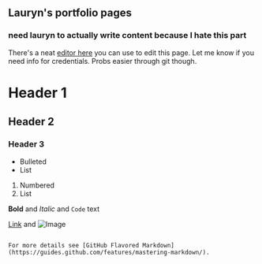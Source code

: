 ## Lauryn's portfolio pages
### need lauryn to actually write content because I hate this part

There's a neat [editor here](https://github.com/lbaile200/ldarby.github.io/edit/master/index.md) you can use to edit this page.  Let me know if you need info for credentials.  Probs easier through git though.

# Header 1
## Header 2
### Header 3

- Bulleted
- List

1. Numbered
2. List

**Bold** and _Italic_ and `Code` text

[Link](url) and ![Image](src)
```

For more details see [GitHub Flavored Markdown](https://guides.github.com/features/mastering-markdown/).
